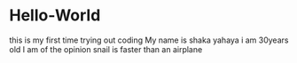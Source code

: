 # Hello-World
this is my first time trying out coding
My name is shaka yahaya i am 30years old 
I am of the opinion snail is faster than an airplane
